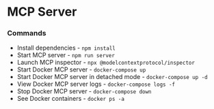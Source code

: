 # MCP Server

### Commands

- Install dependencies - `npm install`
- Start MCP server - `npm run server`
- Launch MCP inspector - `npx @modelcontextprotocol/inspector`
- Start Docker MCP server - `docker-compose up`
- Start Docker MCP server in detached mode - `docker-compose up -d`
- View Docker MCP server logs - `docker-compose logs -f`
- Stop Docker MCP server - `docker-compose down`
- See Docker containers - `docker ps -a`
